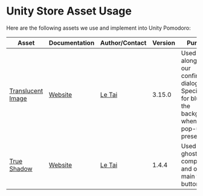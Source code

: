 # Unity Store Asset Usage
Here are the following assets we use and implement into Unity Pomodoro:

| Asset                                                                                                                   | Documentation                                                                             | Author/Contact                                | Version | Purpose                                                                                                     |
| ----------------------------------------------------------------------------------------------------------------------- | ----------------------------------------------------------------------------------------- | ------------------------------------- | ------- | ----------------------------------------------------------------------------------------------------------- |
| [Translucent Image](https://assetstore.unity.com/packages/tools/gui/translucent-image-fast-blurred-background-ui-78464) | [Website](https://leloctai.com/asset/translucentimage/docs/articles/getting-started.html) | [Le Tai](support@letai.freshdesk.com) | 3.15.0  | Used alongside our confirmation dialogs. Specifically for blurring the background when a pop-up is present. |
| [True Shadow](https://assetstore.unity.com/packages/tools/gui/true-shadow-ui-soft-shadow-and-glow-205220)               | [Website](https://leloctai.com/trueshadow/docs/articles/getting-started.html)             | [Le Tai](support@letai.freshdesk.com) | 1.4.4   | Used on our ghost components and our main timer buttons.                                                    | 

